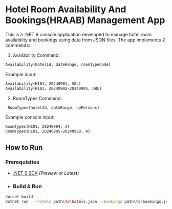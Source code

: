 
# Hotel Room Availability And Bookings(HRAAB) Management App

This is a .NET 9 console application developed to manage hotel room availability and bookings using data from JSON files.
The app implements 2 commands:
1. Availability Command: 
 ```bash
Availability(hotelId, dateRange, roomTypeCode)
```

Example input: 
```bash
Availability(H101, 20240901, SGL) 
Availability(H101, 20240902-20240905, DBL)    
```

2. RoomTypes Command:
```bash
 RoomTypes(hotelId, dateRange, noPersons)
```

Example console input:  
```bash
RoomTypes(H101, 20240904, 3)  
RoomTypes(H101, 20240905-20240908, 4)  
```

## How to Run

### Prerequisites

- [.NET 9 SDK](https://dotnet.microsoft.com/download/dotnet/9.0) *(Preview or Latest)*

- ### Build & Run

```bash
dotnet build
dotnet run  --hotels path\to\hotels.json --bookings path\to\bookings.json
